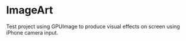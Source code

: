 # ImageArt
Test project using GPUImage to produce visual effects on screen using iPhone camera input.
